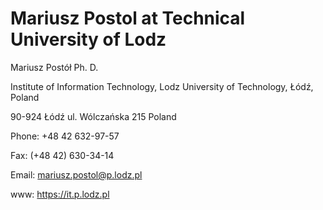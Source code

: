 # Mariusz Postol at Technical University of Lodz

Mariusz Postół Ph. D.

Institute of Information Technology, Lodz University of Technology, Łódź, Poland

90-924  Łódź ul. Wólczańska 215 Poland

Phone: +48 42 632-97-57

Fax: (+48 42) 630-34-14

Email: <mariusz.postol@p.lodz.pl>

www: <https://it.p.lodz.pl>

